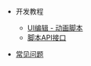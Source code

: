 * 开发教程  
  * [UI编辑 - 动画脚本](/docs/UI编辑_动画脚本.md)
  * [脚本API接口](https://developers.mini1.cn/wiki/API.html)

* [常见问题](README.md)